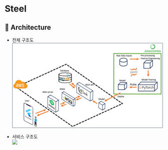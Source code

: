 # Steel

## 🚧 Architecture
* 전체 구조도<br>
  <img src="img/pipeline.png" width="800">

* 서비스 구조도<br>
  <img src="https://github.com/June222/Smart-Factory-Project/assets/76769044/33ebaf1c-9311-461e-8b9a-960a5b1e00fe" width="800">
